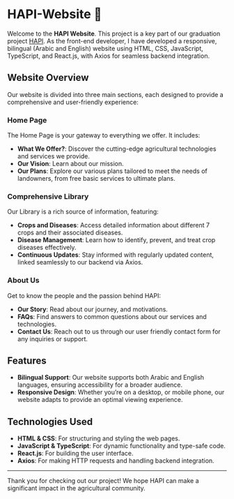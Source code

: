
#  HAPI-Website 🌱

Welcome to the **HAPI Website**. This project is a key part of our graduation project [HAPI](https://github.com/Hapi-Revitalizing-Egyptian-Agriculture). As the front-end developer, I have developed a responsive, bilingual (Arabic and English) website using HTML, CSS, JavaScript, TypeScript, and React.js, with Axios for seamless backend integration. 

##  Website Overview

Our website is divided into three main sections, each designed to provide a comprehensive and user-friendly experience:

###  Home Page

The Home Page is your gateway to everything we offer. It includes:
- **What We Offer?**: Discover the cutting-edge agricultural technologies and services we provide.
- **Our Vision**: Learn about our mission.
- **Our Plans**: Explore our various plans tailored to meet the needs of landowners, from free basic services to ultimate plans.

###  Comprehensive Library

Our Library is a rich source of information, featuring:
- **Crops and Diseases**: Access detailed information about different 7 crops and their associated diseases.
- **Disease Management**: Learn how to identify, prevent, and treat crop diseases effectively.
- **Continuous Updates**: Stay informed with regularly updated content, linked seamlessly to our backend via Axios.

###  About Us

Get to know the people and the passion behind HAPI:
- **Our Story**: Read about our journey, and motivations.
- **FAQs**: Find answers to common questions about our services and technologies.
- **Contact Us**: Reach out to us through our user friendly contact form for any inquiries or support.

##  Features

- **Bilingual Support**: Our website supports both Arabic and English languages, ensuring accessibility for a broader audience.
- **Responsive Design**: Whether you’re on a desktop, or mobile phone, our website adapts to provide an optimal viewing experience.

##  Technologies Used

- **HTML & CSS**: For structuring and styling the web pages.
- **JavaScript & TypeScript**: For dynamic functionality and type-safe code.
- **React.js**: For building the user interface.
- **Axios**: For making HTTP requests and handling backend integration.

---

Thank you for checking out our project! We hope HAPI can make a significant impact in the agricultural community.

